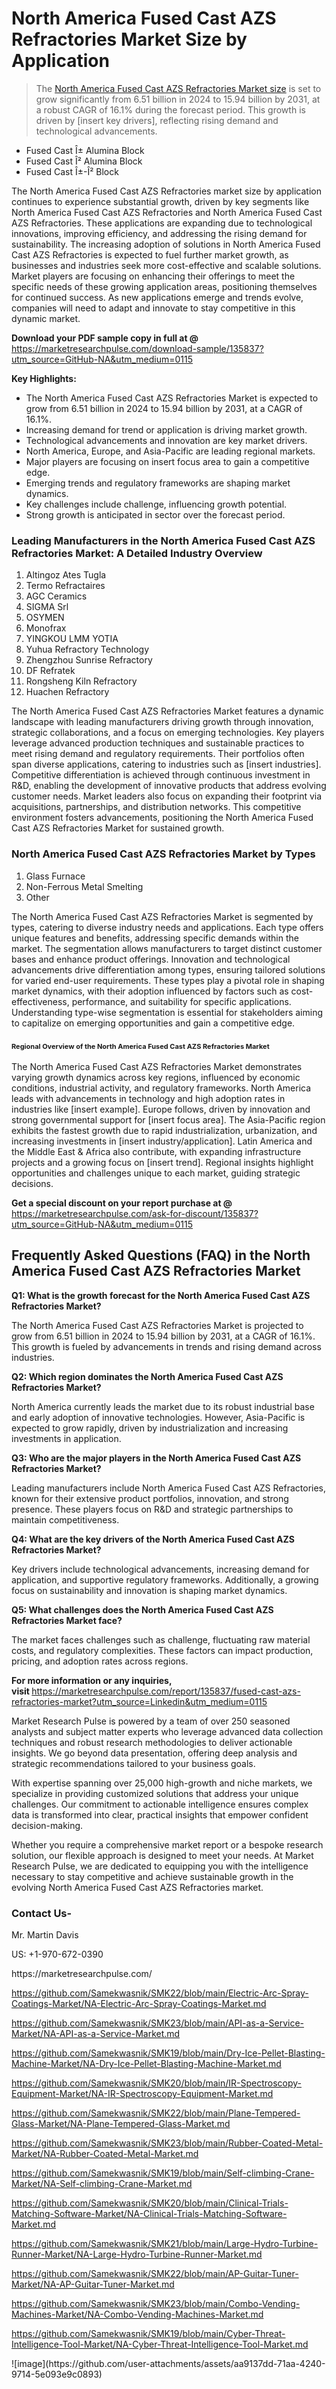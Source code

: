<h1>North America Fused Cast AZS Refractories Market&nbsp;Size by Application</h1><blockquote><p>The <a href="https://marketresearchpulse.com/download-sample/135837?utm_source=GitHub-NA&amp;utm_medium=0115">North America Fused Cast AZS Refractories Market size</a> is set to grow significantly from 6.51 billion in 2024 to 15.94 billion by 2031, at a robust CAGR of 16.1% during the forecast period. This growth is driven by [insert key drivers], reflecting rising demand and technological advancements.</p></blockquote><ul><li>Fused Cast Î± Alumina Block<li> Fused Cast Î² Alumina Block<li> Fused Cast Î±-Î² Block</li></ul><p>The North America Fused Cast AZS Refractories market size by application continues to experience substantial growth, driven by key segments like North America Fused Cast AZS Refractories and North America Fused Cast AZS Refractories. These applications are expanding due to technological innovations, improving efficiency, and addressing the rising demand for sustainability. The increasing adoption of solutions in North America Fused Cast AZS Refractories is expected to fuel further market growth, as businesses and industries seek more cost-effective and scalable solutions. Market players are focusing on enhancing their offerings to meet the specific needs of these growing application areas, positioning themselves for continued success. As new applications emerge and trends evolve, companies will need to adapt and innovate to stay competitive in this dynamic market.</p><p><strong>Download your PDF sample copy in full at @ </strong><a href="https://marketresearchpulse.com/download-sample/135837?utm_source=GitHub-NA&amp;utm_medium=0115">https://marketresearchpulse.com/download-sample/135837?utm_source=GitHub-NA&amp;utm_medium=0115</a></p><p><strong>Key Highlights: </strong></p><ul><li>The North America Fused Cast AZS Refractories Market is expected to grow from 6.51 billion in 2024 to 15.94 billion by 2031, at a CAGR of 16.1%.</li><li>Increasing demand for trend or application is driving market growth.</li><li>Technological advancements and innovation are key market drivers.</li><li>North America, Europe, and Asia-Pacific are leading regional markets.</li><li>Major players are focusing on insert focus area to gain a competitive edge.</li><li>Emerging trends and regulatory frameworks are shaping market dynamics.</li><li>Key challenges include challenge, influencing growth potential.</li><li>Strong growth is anticipated in sector over the forecast period.</li></ul><h3>Leading Manufacturers in the North America Fused Cast AZS Refractories Market: A Detailed Industry Overview</h3><ol><li>Altingoz Ates Tugla</li><li>Termo Refractaires</li><li>AGC Ceramics</li><li>SIGMA Srl</li><li>OSYMEN</li><li>Monofrax</li><li>YINGKOU LMM YOTIA</li><li>Yuhua Refractory Technology</li><li>Zhengzhou Sunrise Refractory</li><li>DF Refratek</li><li>Rongsheng Kiln Refractory</li><li>Huachen Refractory</li></ol><div class="flex max-w-full flex-col flex-grow"><div class="min-h-8 text-message flex w-full flex-col items-end gap-2 whitespace-normal break-words [.text-message+&amp;]:mt-5" dir="auto" data-message-author-role="assistant" data-message-id="fd8432e4-4910-450d-b182-61b7bfb0a01f" data-message-model-slug="gpt-4o"><div class="flex w-full flex-col gap-1 empty:hidden first:pt-[3px]"><div class="markdown prose w-full break-words dark:prose-invert light"><p>The North America Fused Cast AZS Refractories Market features a dynamic landscape with leading manufacturers driving growth through innovation, strategic collaborations, and a focus on emerging technologies. Key players leverage advanced production techniques and sustainable practices to meet rising demand and regulatory requirements. Their portfolios often span diverse applications, catering to industries such as [insert industries]. Competitive differentiation is achieved through continuous investment in R&amp;D, enabling the development of innovative products that address evolving customer needs. Market leaders also focus on expanding their footprint via acquisitions, partnerships, and distribution networks. This competitive environment fosters advancements, positioning the North America Fused Cast AZS Refractories Market for sustained growth.</p></div></div></div></div><h3>North America Fused Cast AZS Refractories Market by Types</h3><ol><li>Glass Furnace<li> Non-Ferrous Metal Smelting<li> Other</li></ol><div class="flex max-w-full flex-col flex-grow"><div class="min-h-8 text-message flex w-full flex-col items-end gap-2 whitespace-normal break-words [.text-message+&amp;]:mt-5" dir="auto" data-message-author-role="assistant" data-message-id="084470be-0bb7-4664-bddf-5156b4f41249" data-message-model-slug="gpt-4o-mini"><div class="flex w-full flex-col gap-1 empty:hidden first:pt-[3px]"><div class="markdown prose w-full break-words dark:prose-invert light"><p>The North America Fused Cast AZS Refractories Market is segmented by types, catering to diverse industry needs and applications. Each type offers unique features and benefits, addressing specific demands within the market. The segmentation allows manufacturers to target distinct customer bases and enhance product offerings. Innovation and technological advancements drive differentiation among types, ensuring tailored solutions for varied end-user requirements. These types play a pivotal role in shaping market dynamics, with their adoption influenced by factors such as cost-effectiveness, performance, and suitability for specific applications. Understanding type-wise segmentation is essential for stakeholders aiming to capitalize on emerging opportunities and gain a competitive edge.</p></div></div></div></div><h3><span style="font-size: 11px;">Regional Overview of the North America Fused Cast AZS Refractories Market</span></h3><div class="flex max-w-full flex-col flex-grow"><div class="min-h-8 text-message flex w-full flex-col items-end gap-2 whitespace-normal break-words [.text-message+&amp;]:mt-5" dir="auto" data-message-author-role="assistant" data-message-id="e9038762-ce64-4e30-91c9-9bd413514231" data-message-model-slug="gpt-4o-mini"><div class="flex w-full flex-col gap-1 empty:hidden first:pt-[3px]"><div class="markdown prose w-full break-words dark:prose-invert light"><p>The North America Fused Cast AZS Refractories Market demonstrates varying growth dynamics across key regions, influenced by economic conditions, industrial activity, and regulatory frameworks. North America leads with advancements in technology and high adoption rates in industries like [insert example]. Europe follows, driven by innovation and strong governmental support for [insert focus area]. The Asia-Pacific region exhibits the fastest growth due to rapid industrialization, urbanization, and increasing investments in [insert industry/application]. Latin America and the Middle East &amp; Africa also contribute, with expanding infrastructure projects and a growing focus on [insert trend]. Regional insights highlight opportunities and challenges unique to each market, guiding strategic decisions.</p></div></div></div></div><p><strong>Get a special discount on your report purchase at @ </strong><a href="https://marketresearchpulse.com/ask-for-discount/135837?utm_source=GitHub-NA&amp;utm_medium=0115">https://marketresearchpulse.com/ask-for-discount/135837?utm_source=GitHub-NA&amp;utm_medium=0115</a></p><h2>Frequently Asked Questions (FAQ) in the North America Fused Cast AZS Refractories Market</h2><p><strong>Q1: What is the growth forecast for the North America Fused Cast AZS Refractories Market?</strong></p><p>The North America Fused Cast AZS Refractories Market is projected to grow from 6.51 billion in 2024 to 15.94 billion by 2031, at a CAGR of 16.1%. This growth is fueled by advancements in trends and rising demand across industries.</p><p><strong>Q2: Which region dominates the North America Fused Cast AZS Refractories Market?</strong></p><p>North America currently leads the market due to its robust industrial base and early adoption of innovative technologies. However, Asia-Pacific is expected to grow rapidly, driven by industrialization and increasing investments in application.</p><p><strong>Q3: Who are the major players in the North America Fused Cast AZS Refractories Market?</strong></p><p>Leading manufacturers include North America Fused Cast AZS Refractories, known for their extensive product portfolios, innovation, and strong presence. These players focus on R&amp;D and strategic partnerships to maintain competitiveness.</p><p><strong>Q4: What are the key drivers of the North America Fused Cast AZS Refractories Market?</strong></p><p>Key drivers include technological advancements, increasing demand for application, and supportive regulatory frameworks. Additionally, a growing focus on sustainability and innovation is shaping market dynamics.</p><p><strong>Q5: What challenges does the North America Fused Cast AZS Refractories Market face?</strong></p><p>The market faces challenges such as challenge, fluctuating raw material costs, and regulatory complexities. These factors can impact production, pricing, and adoption rates across regions.</p><p><strong>For more information or any inquiries, visit&nbsp;</strong><a href="https://marketresearchpulse.com/report/135837/fused-cast-azs-refractories-market?utm_source=Linkedin&utm_medium=0115">https://marketresearchpulse.com/report/135837/fused-cast-azs-refractories-market?utm_source=Linkedin&utm_medium=0115</a></p><p>Market Research Pulse is powered by a team of over 250 seasoned analysts and subject matter experts who leverage advanced data collection techniques and robust research methodologies to deliver actionable insights. We go beyond data presentation, offering deep analysis and strategic recommendations tailored to your business goals.</p><p>With expertise spanning over 25,000 high-growth and niche markets, we specialize in providing customized solutions that address your unique challenges. Our commitment to actionable intelligence ensures complex data is transformed into clear, practical insights that empower confident decision-making.</p><p>Whether you require a comprehensive market report or a bespoke research solution, our flexible approach is designed to meet your needs. At Market Research Pulse, we are dedicated to equipping you with the intelligence necessary to stay competitive and achieve sustainable growth in the evolving North America Fused Cast AZS Refractories market.</p><h3><strong>Contact Us-</strong></h3><p>Mr. Martin Davis</p><p>US: +1-970-672-0390</p><p>https://marketresearchpulse.com/</p><p><a href="https://github.com/Samekwasnik/SMK22/blob/main/Electric-Arc-Spray-Coatings-Market/NA-Electric-Arc-Spray-Coatings-Market.md">https://github.com/Samekwasnik/SMK22/blob/main/Electric-Arc-Spray-Coatings-Market/NA-Electric-Arc-Spray-Coatings-Market.md</a></p><p><a href="https://github.com/Samekwasnik/SMK23/blob/main/API-as-a-Service-Market/NA-API-as-a-Service-Market.md">https://github.com/Samekwasnik/SMK23/blob/main/API-as-a-Service-Market/NA-API-as-a-Service-Market.md</a></p><p><a href="https://github.com/Samekwasnik/SMK19/blob/main/Dry-Ice-Pellet-Blasting-Machine-Market/NA-Dry-Ice-Pellet-Blasting-Machine-Market.md">https://github.com/Samekwasnik/SMK19/blob/main/Dry-Ice-Pellet-Blasting-Machine-Market/NA-Dry-Ice-Pellet-Blasting-Machine-Market.md</a></p><p><a href="https://github.com/Samekwasnik/SMK20/blob/main/IR-Spectroscopy-Equipment-Market/NA-IR-Spectroscopy-Equipment-Market.md">https://github.com/Samekwasnik/SMK20/blob/main/IR-Spectroscopy-Equipment-Market/NA-IR-Spectroscopy-Equipment-Market.md</a></p><p><a href="https://github.com/Samekwasnik/SMK22/blob/main/Plane-Tempered-Glass-Market/NA-Plane-Tempered-Glass-Market.md">https://github.com/Samekwasnik/SMK22/blob/main/Plane-Tempered-Glass-Market/NA-Plane-Tempered-Glass-Market.md</a></p><p><a href="https://github.com/Samekwasnik/SMK23/blob/main/Rubber-Coated-Metal-Market/NA-Rubber-Coated-Metal-Market.md">https://github.com/Samekwasnik/SMK23/blob/main/Rubber-Coated-Metal-Market/NA-Rubber-Coated-Metal-Market.md</a></p><p><a href="https://github.com/Samekwasnik/SMK19/blob/main/Self-climbing-Crane-Market/NA-Self-climbing-Crane-Market.md">https://github.com/Samekwasnik/SMK19/blob/main/Self-climbing-Crane-Market/NA-Self-climbing-Crane-Market.md</a></p><p><a href="https://github.com/Samekwasnik/SMK20/blob/main/Clinical-Trials-Matching-Software-Market/NA-Clinical-Trials-Matching-Software-Market.md">https://github.com/Samekwasnik/SMK20/blob/main/Clinical-Trials-Matching-Software-Market/NA-Clinical-Trials-Matching-Software-Market.md</a></p><p><a href="https://github.com/Samekwasnik/SMK21/blob/main/Large-Hydro-Turbine-Runner-Market/NA-Large-Hydro-Turbine-Runner-Market.md">https://github.com/Samekwasnik/SMK21/blob/main/Large-Hydro-Turbine-Runner-Market/NA-Large-Hydro-Turbine-Runner-Market.md</a></p><p><a href="https://github.com/Samekwasnik/SMK22/blob/main/AP-Guitar-Tuner-Market/NA-AP-Guitar-Tuner-Market.md">https://github.com/Samekwasnik/SMK22/blob/main/AP-Guitar-Tuner-Market/NA-AP-Guitar-Tuner-Market.md</a></p><p><a href="https://github.com/Samekwasnik/SMK23/blob/main/Combo-Vending-Machines-Market/NA-Combo-Vending-Machines-Market.md">https://github.com/Samekwasnik/SMK23/blob/main/Combo-Vending-Machines-Market/NA-Combo-Vending-Machines-Market.md</a></p><p><a href="https://github.com/Samekwasnik/SMK19/blob/main/Cyber-Threat-Intelligence-Tool-Market/NA-Cyber-Threat-Intelligence-Tool-Market.md">https://github.com/Samekwasnik/SMK19/blob/main/Cyber-Threat-Intelligence-Tool-Market/NA-Cyber-Threat-Intelligence-Tool-Market.md</a></p>
![image](https://github.com/user-attachments/assets/aa9137dd-71aa-4240-9714-5e093e9c0893)
